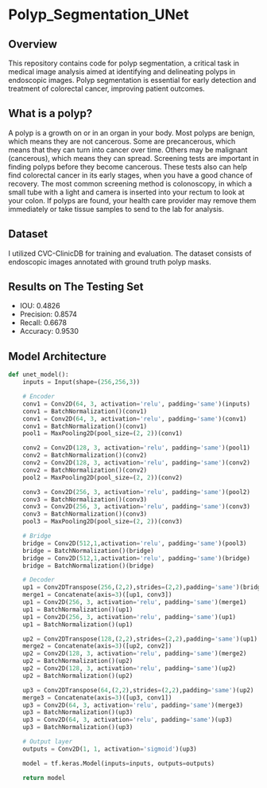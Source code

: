# Polyp_Segmentation_UNet
## Overview
This repository contains code for polyp segmentation, a critical task in medical image analysis aimed at identifying and delineating polyps in endoscopic images. Polyp segmentation is essential for early detection and treatment of colorectal cancer, improving patient outcomes.

## What is a polyp?
A polyp is a growth on or in an organ in your body. Most polyps are benign, which means they are not cancerous. Some are precancerous, which means that they can turn into cancer over time. Others may be malignant (cancerous), which means they can spread.
Screening tests are important in finding polyps before they become cancerous. These tests also can help find colorectal cancer in its early stages, when you have a good chance of recovery.
The most common screening method is colonoscopy, in which a small tube with a light and camera is inserted into your rectum to look at your colon. If polyps are found, your health care provider may remove them immediately or take tissue samples to send to the lab for analysis.

## Dataset
I utilized CVC-ClinicDB for training and evaluation. The dataset consists of endoscopic images annotated with ground truth polyp masks.

## Results on The Testing Set
- IOU: 0.4826
- Precision: 0.8574
- Recall: 0.6678
- Accuracy: 0.9530

## Model Architecture
```python
def unet_model():
    inputs = Input(shape=(256,256,3))

    # Encoder
    conv1 = Conv2D(64, 3, activation='relu', padding='same')(inputs)
    conv1 = BatchNormalization()(conv1)
    conv1 = Conv2D(64, 3, activation='relu', padding='same')(conv1)
    conv1 = BatchNormalization()(conv1)
    pool1 = MaxPooling2D(pool_size=(2, 2))(conv1)

    conv2 = Conv2D(128, 3, activation='relu', padding='same')(pool1)
    conv2 = BatchNormalization()(conv2)
    conv2 = Conv2D(128, 3, activation='relu', padding='same')(conv2)
    conv2 = BatchNormalization()(conv2)
    pool2 = MaxPooling2D(pool_size=(2, 2))(conv2)

    conv3 = Conv2D(256, 3, activation='relu', padding='same')(pool2)
    conv3 = BatchNormalization()(conv3)
    conv3 = Conv2D(256, 3, activation='relu', padding='same')(conv3)
    conv3 = BatchNormalization()(conv3)
    pool3 = MaxPooling2D(pool_size=(2, 2))(conv3)

    # Bridge
    bridge = Conv2D(512,1,activation='relu', padding='same')(pool3)
    bridge = BatchNormalization()(bridge)
    bridge = Conv2D(512,1,activation='relu', padding='same')(bridge)
    bridge = BatchNormalization()(bridge)

    # Decoder
    up1 = Conv2DTranspose(256,(2,2),strides=(2,2),padding='same')(bridge)
    merge1 = Concatenate(axis=3)([up1, conv3])
    up1 = Conv2D(256, 3, activation='relu', padding='same')(merge1)
    up1 = BatchNormalization()(up1)
    up1 = Conv2D(256, 3, activation='relu', padding='same')(up1)
    up1 = BatchNormalization()(up1)

    up2 = Conv2DTranspose(128,(2,2),strides=(2,2),padding='same')(up1)
    merge2 = Concatenate(axis=3)([up2, conv2])
    up2 = Conv2D(128, 3, activation='relu', padding='same')(merge2)
    up2 = BatchNormalization()(up2)
    up2 = Conv2D(128, 3, activation='relu', padding='same')(up2)
    up2 = BatchNormalization()(up2)

    up3 = Conv2DTranspose(64,(2,2),strides=(2,2),padding='same')(up2)
    merge3 = Concatenate(axis=3)([up3, conv1])
    up3 = Conv2D(64, 3, activation='relu', padding='same')(merge3)
    up3 = BatchNormalization()(up3)
    up3 = Conv2D(64, 3, activation='relu', padding='same')(up3)
    up3 = BatchNormalization()(up3)

    # Output layer
    outputs = Conv2D(1, 1, activation='sigmoid')(up3)

    model = tf.keras.Model(inputs=inputs, outputs=outputs)

    return model

